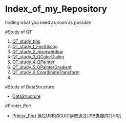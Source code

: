 Index_of_my_Repository
======================
finding what you need as soon as possible


#Study of QT
1. [QT_study_tips](https://github.com/sweetfish/QT_study_tips)
2. [QT_study_1_FindDialog](https://github.com/sweetfish/QT_study_1_FindDialog)
2. [QT_study_2_mainwindow](https://github.com/sweetfish/QT_study_2_mainwindow)
3. [QT_study_3_QColorDialog](https://github.com/sweetfish/QT_study_3_QColorDialog)
4. [QT_study_4_QPainter](https://github.com/sweetfish/QT_study_4_QPainter)
5. [QT_study_5_QPainterGradient](https://github.com/sweetfish/QT_study_5_QPainterGradient)
6. [QT_study_6_CoordinateTransform](https://github.com/sweetfish/QT_study_6_CoordinateTransform)
7. 


#Study of DataStructure
- [DataStructure](https://github.com/sweetfish/DataStructure)


#Printer_Port
- [Printer_Port](https://github.com/sweetfish/Printer_Port)
通过USB的GUID读取通过USB连接的打印机
